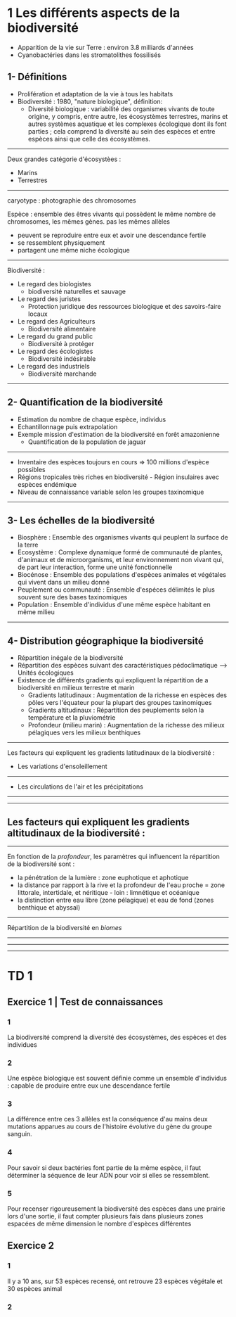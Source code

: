 

# 1 Les différents aspects de la biodiversité 

- Apparition de la vie sur Terre : environ 3.8 milliards d'années 
- Cyanobactéries dans les stromatolithes fossilisés 

## 1- Définitions
- Prolifération et adaptation de la vie à tous les habitats 
- Biodiversité : 1980, "nature biologique", définition:
	- Diversité biologique : variabilité des organismes vivants de toute origine, y compris, entre autre, les écosystèmes terrestres, marins et autres systèmes aquatique et les complexes écologique dont ils font parties ; cela comprend la diversité au sein des espèces et entre espèces ainsi que celle des écosystèmes. 
---
Deux grandes catégorie d'écosystèes : 
- Marins 
- Terrestres
---
caryotype : photographie des chromosomes 

Espèce : ensemble des êtres vivants qui possèdent le même nombre de chromosomes, les mêmes gènes. pas les mêmes allèles
- peuvent se reproduire entre eux et avoir une descendance fertile 
- se ressemblent physiquement 
- partagent une même niche écologique

---
Biodiversité :
- Le regard des biologistes 
	- biodiversité naturelles et sauvage 
- Le regard des juristes
	- Protection juridique  des ressources biologique et des savoirs-faire locaux 
- Le regard des Agriculteurs
	- Biodiversité alimentaire  
- Le regard du grand public
	- Biodiversité à protéger 
- Le regard des écologistes
	- Biodiversité indésirable 
- Le regard des industriels
	- Biodiversité marchande 
---

## 2- Quantification de la biodiversité 

- Estimation du nombre de chaque espèce, individus 
- Echantillonnage puis extrapolation 
- Exemple mission d'estimation de la biodiversité en forêt amazonienne 
	- Quantification de la population de jaguar 
---
- Inventaire des espèces toujours en cours => 100 millions d'espèce possibles
- Régions tropicales très riches en biodiversité - Région insulaires avec espèces endémique
- Niveau de connaissance variable selon les groupes taxinomique
---

## 3- Les échelles de la biodiversité 


- Biosphère : Ensemble des organismes vivants qui peuplent la surface de la terre
- Ecosystème : Complexe dynamique formé de communauté de plantes, d'animaux et de microorganisms, et leur environnement non vivant qui, de part leur interaction, forme une unité fonctionnelle
- Biocénose : Ensemble des populations d'espèces animales et végétales qui vivent dans un milieu donné 
- Peuplement ou communauté : Ensemble d'espéces délimités le plus souvent sure des bases taxinomiques 
- Population : Ensemble d'individus d'une même espèce habitant en même milieu 

---
## 4- Distribution géographique la biodiversité 

- Répartition inégale de la biodiversité 
- Répartition des espèces suivant des caractéristiques pédoclimatique --> Unités écologiques
- Existence de différents gradients qui expliquent la répartition de a biodiversité en milieux terrestre et marin
	- Gradients latitudinaux : Augmentation de la richesse en espèces des pôles vers l'équateur pour la plupart des groupes taxinomiques
	- Gradients altitudinaux : Répartition des peuplements selon la température et la pluviométrie 
	- Profondeur (milieu marin) : Augmentation de la richesse des milieux pélagiques vers les milieux benthiques 
---

Les facteurs qui expliquent les gradients latitudinaux de la biodiversité :
- Les variations d'ensoleillement
---
- Les circulations de l'air et les précipitations 
---
---
Les facteurs qui expliquent les gradients altitudinaux de la biodiversité :
-

---
En fonction de la *profondeur*, les paramètres qui influencent la répartition de la biodiversité sont :
- la pénétration de la lumière : zone euphotique et aphotique
- la distance par rapport à la rive et la profondeur de l'eau proche = zone littorale, intertidale, et néritique - loin : limnétique et océanique 
- la distinction entre eau libre (zone pélagique) et eau de fond (zones benthique et abyssal) 
---
Répartition de la biodiversité en *biomes*

---
---
---
# TD 1 
## Exercice 1 | Test de connaissances 

### 1
La biodiversité comprend la diversité des écosystèmes, des espèces et des individues 

### 2
Une espèce biologique est souvent définie comme un ensemble d'individus : capable de produire entre eux une descendance fertile 

### 3
La différence entre ces 3 allèles est la conséquence d'au mains deux mutations apparues au cours de l'histoire évolutive du gène du groupe sanguin. 

### 4
Pour savoir si deux bactéries font partie de la même espèce, il faut déterminer la séquence de leur ADN pour voir si elles se ressemblent. 

### 5
Pour recenser rigoureusement la biodiversité des espèces dans une prairie lors d'une sortie, il faut compter plusieurs fais dans plusieurs zones espacées de même dimension le nombre d'espèces différentes 

## Exercice 2

### 1
Il y a 10 ans, sur 53 espèces recensé, ont retrouve 23 espèces végétale et 30 espèces animal 

### 2
